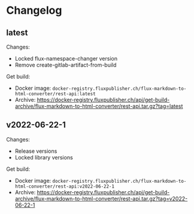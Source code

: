 # Changelog

## latest

Changes:

- Locked flux-namespace-changer version
- Remove create-gitlab-artifact-from-build

Get build:

- Docker image: `docker-registry.fluxpublisher.ch/flux-markdown-to-html-converter/rest-api:latest`
- Archive: https://docker-registry.fluxpublisher.ch/api/get-build-archive/flux-markdown-to-html-converter/rest-api.tar.gz?tag=latest

## v2022-06-22-1

Changes:

- Release versions
- Locked library versions

Get build:

- Docker image: `docker-registry.fluxpublisher.ch/flux-markdown-to-html-converter/rest-api:v2022-06-22-1`
- Archive: https://docker-registry.fluxpublisher.ch/api/get-build-archive/flux-markdown-to-html-converter/rest-api.tar.gz?tag=v2022-06-22-1
